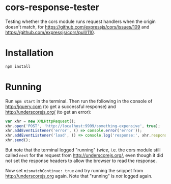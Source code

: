 # cors-response-tester

Testing whether the cors module runs request handlers when the origin doesn't match,
for https://github.com/expressjs/cors/issues/109 and https://github.com/expressjs/cors/pull/110.

# Installation

```sh
npm install
```

# Running

Run `npm start` in the terminal. Then run the following in the console of http://jquery.com (to get
a successful response) and http://underscorejs.org/ (to get an error):

```js
var xhr = new XMLHttpRequest();
xhr.open('POST', 'http://localhost:9999/something-expensive', true);
xhr.addEventListener('error', () => console.error('error'));
xhr.addEventListener('load', () => console.log('response:', xhr.responseText));
xhr.send();
```

But note that the terminal logged "running" *twice*, i.e. the cors module still called `next` for
the request from http://underscorejs.org/, even though it did not set the response headers to allow
the browser to read the response.

Now set `mismatchContinue: true` and try running the snippet from http://underscorejs.org again.
Note that "running" is _not_ logged again.

